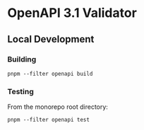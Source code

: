 # OpenAPI 3.1 Validator

## Local Development

### Building

```shell
pnpm --filter openapi build
```

### Testing

From the monorepo root directory:

```shell
pnpm --filter openapi test
```
